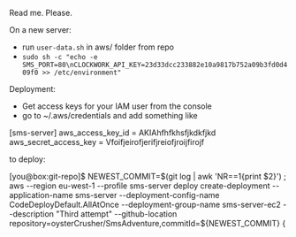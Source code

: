 Read me. Please.

On a new server:
- run `user-data.sh` in aws/ folder from repo
- `sudo sh -c "echo -e SMS_PORT=80\nCLOCKWORK_API_KEY=23d33dcc233882e10a9817b752a09b3fd0d409f0 >> /etc/environment"`

Deployment:
- Get access keys for your IAM user from the console
- go to ~/.aws/credentials and add something like

[sms-server]
aws_access_key_id = AKIAhfhfkhsfjkdkfjkd
aws_secret_access_key = Vfoifjeirofjerifjreiofjroijfirojf

  to deploy:

 [you@box:git-repo]$  NEWEST_COMMIT=$(git log | awk 'NR==1{print $2}') ; aws --region eu-west-1 --profile sms-server deploy create-deployment --application-name sms-server --deployment-config-name CodeDeployDefault.AllAtOnce --deployment-group-name sms-server-ec2 --description "Third attempt" --github-location repository=oysterCrusher/SmsAdventure,commitId=${NEWEST_COMMIT}
{

